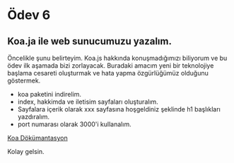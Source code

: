 # Ödev 6

## Koa.ja ile web sunucumuzu yazalım.
Öncelikle şunu belirteyim. Koa.js hakkında konuşmadığımızı biliyorum ve bu ödev ilk aşamada bizi zorlayacak. Buradaki amacım yeni bir teknolojiye
başlama cesareti oluşturmak ve hata yapma özgürlüğümüz olduğunu göstermek.

- koa paketini indirelim.
- index, hakkimda ve iletisim sayfaları oluşturalım.
- Sayfalara içerik olarak xxx sayfasına hoşgeldiniz şeklinde h1 başlıkları yazdıralım.
- port numarası olarak 3000'i kullanalım. 

[Koa Dökümantasyon](https://www.npmjs.com/package/koa)

Kolay gelsin.
